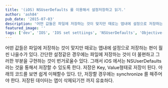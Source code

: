 ```yaml
---
title: '(iOS) NSUserDefaults 를 이용해서 설정저장하고 읽기.'
author: 'ash84'
pub_date: '2015-07-03'
description: '어떤 값들은 파일에 저장하는 것이 맞지만 때로는 앱내에 설정으로 저장하는 편이 훨씬 나을수가 있다. 간단한 설정같은 경우에는 파일에 저장하는 것이 더 불편하고 그러한 부분을 구현하는 것이 번거로울수 있다. 그래서 iOS 에서는 NSUserDefaults 라는 것을 통해서 저장할 수 있도록 한다. 저장은 Key, Value형태로 저장이 된다. 아래의 코드를 보면 쉽게 이해할수 있다. 단, 저장할 경우에는 synchronize 를 해주어야 한다. 저장된 데이터는 앱이 삭제되기전'
featured_image: ''
tags: ['dev', 'IOS', 'IOS set settiings', 'NSUserDefaults', 'Objective-C', '설정 저장', '아이폰 설정']
---
```



<span style="font-size: 11pt;">어떤 값들은 파일에 저장하는 것이 맞지만 때로는 앱내에 설정으로 저장하는 편이 훨씬 나을수가 있다. 간단한 설정같은 경우에는 파일에 저장하는 것이 더 불편하고 그러한 부분을 구현하는 것이 번거로울수 있다. 그래서 iOS 에서는 NSUserDefaults 라는 것을 통해서 저장할 수 있도록 한다. 저장은 Key, Value형태로 저장이 된다. 아래의 코드를 보면 쉽게 이해할수 있다. 단, 저장할 경우에는 synchronize 를 해주어야 한다. 저장된 데이터는 앱이 삭제되기전 까지 유효하다. </span>

<script src="https://gist.github.com/4655665.js"></script>



